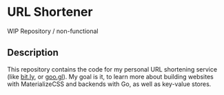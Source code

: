 # URL Shortener
WIP Repository / non-functional

## Description
This repository contains the code for my personal URL shortening service (like [bit.ly](https://bitly.com/), or [goo.gl](https://goo.gl/)).
My goal is it, to learn more about building websites with MaterializeCSS and backends with Go, as well as key-value stores.
